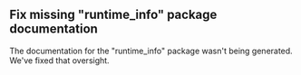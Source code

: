 ## Fix missing "runtime_info" package documentation

The documentation for the "runtime_info" package wasn't being generated. We've fixed that oversight.
